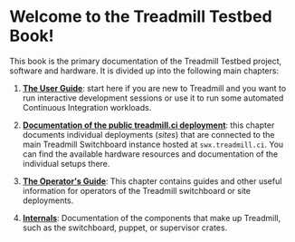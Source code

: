 # Welcome to the Treadmill Testbed Book!

This book is the primary documentation of the Treadmill Testbed
project, software and hardware. It is divided up into the following
main chapters:

1. [**The User Guide**](user-guide.md): start here if you are new to Treadmill
   and you want to run interactive development sessions or use it to run some
   automated Continuous Integration workloads.

2. [**Documentation of the public treadmill.ci
   deployment**](treadmillci-deployment.md): this chapter documents individual
   deployments (*sites*) that are connected to the main Treadmill Switchboard
   instance hosted at `swx.treadmill.ci`. You can find the available hardware
   resources and documentation of the individual setups there.

3. [**The Operator's Guide**](operator-guide.md): This chapter contains guides
   and other useful information for operators of the Treadmill switchboard or
   site deployments.

4. [**Internals**](internals.md): Documentation of the components that make up
   Treadmill, such as the switchboard, puppet, or supervisor crates.

